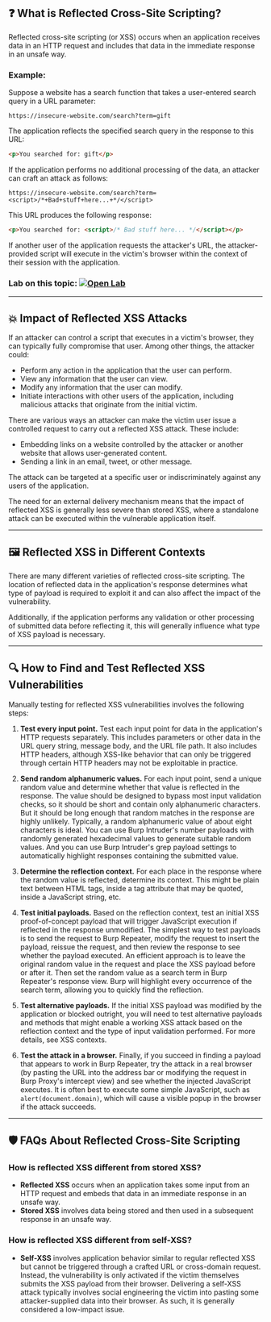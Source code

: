 ## ❓ What is Reflected Cross-Site Scripting?

Reflected cross-site scripting (or XSS) occurs when an application receives data in an HTTP request and includes that data in the immediate response in an unsafe way.

### Example:

Suppose a website has a search function that takes a user-entered search query in a URL parameter:

```
https://insecure-website.com/search?term=gift
```

The application reflects the specified search query in the response to this URL:

```html
<p>You searched for: gift</p>
```

If the application performs no additional processing of the data, an attacker can craft an attack as follows:

```
https://insecure-website.com/search?term=<script>/*+Bad+stuff+here...+*/</script>
```

This URL produces the following response:

```html
<p>You searched for: <script>/* Bad stuff here... */</script></p>
```

If another user of the application requests the attacker's URL, the attacker-provided script will execute in the victim's browser within the context of their session with the application.

### Lab on this topic: [![Open Lab](https://img.shields.io/badge/Open-Lab-blue)](./01.%20%28%D0%A3%D1%87%D0%B5%D0%BD%D0%B8%D0%BA%29%20%D0%9E%D1%82%D1%80%D0%B0%D0%B6%D0%B5%D0%BD%D0%B8%D0%B5%20XSS%20%D0%B2%20HTML-%D0%BA%D0%BE%D0%BD%D1%82%D0%B5%D0%BA%D1%81%D1%82%D0%B5%20%D0%B1%D0%B5%D0%B7%20%D0%BA%D0%BE%D0%B4%D0%B8%D1%80%D0%BE%D0%B2%D0%B0%D0%BD%D0%B8%D1%8F.md)

---

## 💥 Impact of Reflected XSS Attacks

If an attacker can control a script that executes in a victim's browser, they can typically fully compromise that user. Among other things, the attacker could:

- Perform any action in the application that the user can perform.
- View any information that the user can view.
- Modify any information that the user can modify.
- Initiate interactions with other users of the application, including malicious attacks that originate from the initial victim.

There are various ways an attacker can make the victim user issue a controlled request to carry out a reflected XSS attack. These include:

- Embedding links on a website controlled by the attacker or another website that allows user-generated content.
- Sending a link in an email, tweet, or other message.

The attack can be targeted at a specific user or indiscriminately against any users of the application.

The need for an external delivery mechanism means that the impact of reflected XSS is generally less severe than stored XSS, where a standalone attack can be executed within the vulnerable application itself.

---

## 🖼️ Reflected XSS in Different Contexts

There are many different varieties of reflected cross-site scripting. The location of reflected data in the application's response determines what type of payload is required to exploit it and can also affect the impact of the vulnerability.

Additionally, if the application performs any validation or other processing of submitted data before reflecting it, this will generally influence what type of XSS payload is necessary.

---

## 🔍 How to Find and Test Reflected XSS Vulnerabilities

Manually testing for reflected XSS vulnerabilities involves the following steps:

1. **Test every input point.** Test each input point for data in the application's HTTP requests separately. This includes parameters or other data in the URL query string, message body, and the URL file path. It also includes HTTP headers, although XSS-like behavior that can only be triggered through certain HTTP headers may not be exploitable in practice.

2. **Send random alphanumeric values.** For each input point, send a unique random value and determine whether that value is reflected in the response. The value should be designed to bypass most input validation checks, so it should be short and contain only alphanumeric characters. But it should be long enough that random matches in the response are highly unlikely. Typically, a random alphanumeric value of about eight characters is ideal. You can use Burp Intruder's number payloads with randomly generated hexadecimal values to generate suitable random values. And you can use Burp Intruder's grep payload settings to automatically highlight responses containing the submitted value.

3. **Determine the reflection context.** For each place in the response where the random value is reflected, determine its context. This might be plain text between HTML tags, inside a tag attribute that may be quoted, inside a JavaScript string, etc.

4. **Test initial payloads.** Based on the reflection context, test an initial XSS proof-of-concept payload that will trigger JavaScript execution if reflected in the response unmodified. The simplest way to test payloads is to send the request to Burp Repeater, modify the request to insert the payload, reissue the request, and then review the response to see whether the payload executed. An efficient approach is to leave the original random value in the request and place the XSS payload before or after it. Then set the random value as a search term in Burp Repeater's response view. Burp will highlight every occurrence of the search term, allowing you to quickly find the reflection.

5. **Test alternative payloads.** If the initial XSS payload was modified by the application or blocked outright, you will need to test alternative payloads and methods that might enable a working XSS attack based on the reflection context and the type of input validation performed. For more details, see XSS contexts.

6. **Test the attack in a browser.** Finally, if you succeed in finding a payload that appears to work in Burp Repeater, try the attack in a real browser (by pasting the URL into the address bar or modifying the request in Burp Proxy's intercept view) and see whether the injected JavaScript executes. It is often best to execute some simple JavaScript, such as `alert(document.domain)`, which will cause a visible popup in the browser if the attack succeeds.

---

## 🛡️ FAQs About Reflected Cross-Site Scripting

### How is reflected XSS different from stored XSS?
- **Reflected XSS** occurs when an application takes some input from an HTTP request and embeds that data in an immediate response in an unsafe way.
- **Stored XSS** involves data being stored and then used in a subsequent response in an unsafe way.

### How is reflected XSS different from self-XSS?
- **Self-XSS** involves application behavior similar to regular reflected XSS but cannot be triggered through a crafted URL or cross-domain request. Instead, the vulnerability is only activated if the victim themselves submits the XSS payload from their browser. Delivering a self-XSS attack typically involves social engineering the victim into pasting some attacker-supplied data into their browser. As such, it is generally considered a low-impact issue.
